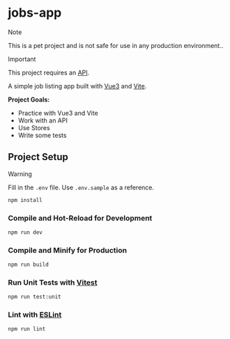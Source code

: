 # jobs-app

> [!NOTE]
> This is a pet project and is not safe for use in any production environment..

> [!IMPORTANT]
> This project requires an [API](https://rapidapi.com/Pat92/api/jobs-api14).

A simple job listing app built with [Vue3](https://vuejs.org/) and [Vite](https://vite.dev/).

**Project Goals:**
+ Practice with Vue3 and Vite
+ Work with an API
+ Use Stores
+ Write some tests

## Project Setup
> [!WARNING]
> Fill in the `.env` file. Use `.env.sample` as a reference.

```sh
npm install
```

### Compile and Hot-Reload for Development

```sh
npm run dev
```

### Compile and Minify for Production

```sh
npm run build
```

### Run Unit Tests with [Vitest](https://vitest.dev/)

```sh
npm run test:unit
```

### Lint with [ESLint](https://eslint.org/)

```sh
npm run lint
```